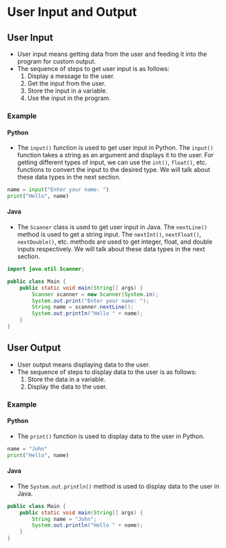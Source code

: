 # User Input and Output

## User Input

- User input means getting data from the user and feeding it into the program for custom output.
- The sequence of steps to get user input is as follows:
  1. Display a message to the user.
  2. Get the input from the user.
  3. Store the input in a variable.
  4. Use the input in the program.

### Example

#### Python
- The `input()` function is used to get user input in Python. The `input()` function takes a string as an argument and displays it to the user. For getting different types of input, we can use the `int()`, `float()`, etc. functions to convert the input to the desired type. We will talk about these data types in the next section.

```python
name = input("Enter your name: ")
print("Hello", name)
```

#### Java
- The `Scanner` class is used to get user input in Java. The `nextLine()` method is used to get a string input. The `nextInt()`, `nextFloat()`, `nextDouble()`, etc. methods are used to get integer, float, and double inputs respectively. We will talk about these data types in the next section.
  
```java
import java.util.Scanner;

public class Main {
    public static void main(String[] args) {
        Scanner scanner = new Scanner(System.in);
        System.out.print("Enter your name: ");
        String name = scanner.nextLine();
        System.out.println("Hello " + name);
    }
}
```

## User Output

- User output means displaying data to the user.
- The sequence of steps to display data to the user is as follows:
  1. Store the data in a variable.
  2. Display the data to the user.

### Example

#### Python
- The `print()` function is used to display data to the user in Python.

```python
name = "John"
print("Hello", name)
```

#### Java
- The `System.out.println()` method is used to display data to the user in Java.

```java
public class Main {
    public static void main(String[] args) {
        String name = "John";
        System.out.println("Hello " + name);
    }
}
```